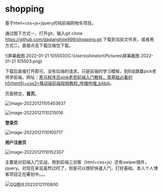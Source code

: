# shopping
基于html+css+js+jquery的纯前端购物车项目。

通过图下方式一，打开git，输入git clone https://github.com/daqianshijie999/shopping.git  下载到当前文件夹，或者用方式二，直接点击下载压缩包下载。

![屏幕截图 2022-01-21 105503](C:\Users\shinelon\Pictures\屏幕截图 2022-01-21 105503.png)

下载后直接打开即可。没有后端的请求。只是前端的学习模板，到B站跟着pick老师学前端，网址：[黑马程序员pink老师前端入门教程，零基础必看的h5(html5)+css3+移动端前端视频教程_哔哩哔哩_bilibili](https://www.bilibili.com/video/BV14J4114768?spm_id_from=333.999.0.0)。

页面预览，**首页**。

![image-20220121105403637](C:\Users\shinelon\AppData\Roaming\Typora\typora-user-images\image-20220121105403637.png)

![image-20220121110215016](C:\Users\shinelon\AppData\Roaming\Typora\typora-user-images\image-20220121110215016.png)

**登录页**

![image-20220121110100717](C:\Users\shinelon\AppData\Roaming\Typora\typora-user-images\image-20220121110100717.png)

**用户注册页**

![image-20220121110152307](C:\Users\shinelon\AppData\Roaming\Typora\typora-user-images\image-20220121110152307.png)

主要是对前端入门实战，用到前端三剑客（html+css+js）还有swiper插件，jquery。对现在来说虽然过时了，但是可以很好快速入门，打好基础。本人个人博客项目正在筹划中。。。

![QQ图片20220121110800](C:\Users\shinelon\Desktop\QQ图片20220121110800.gif)

